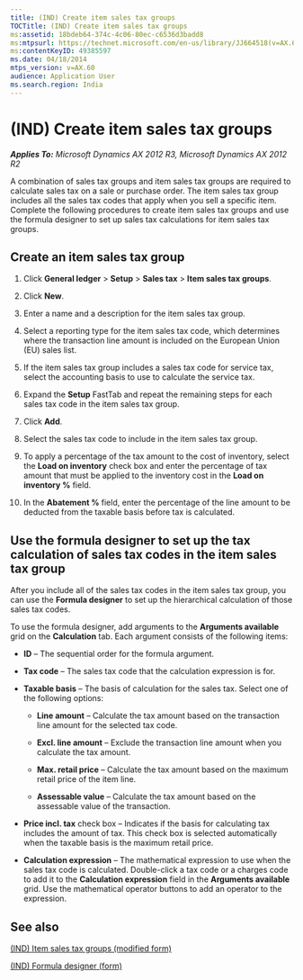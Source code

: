 ```yaml
---
title: (IND) Create item sales tax groups
TOCTitle: (IND) Create item sales tax groups
ms:assetid: 18bdeb64-374c-4c06-80ec-c6536d3badd8
ms:mtpsurl: https://technet.microsoft.com/en-us/library/JJ664518(v=AX.60)
ms:contentKeyID: 49385597
ms.date: 04/18/2014
mtps_version: v=AX.60
audience: Application User
ms.search.region: India
---
```


# (IND) Create item sales tax groups 


_**Applies To:** Microsoft Dynamics AX 2012 R3, Microsoft Dynamics AX 2012 R2_

A combination of sales tax groups and item sales tax groups are required to calculate sales tax on a sale or purchase order. The item sales tax group includes all the sales tax codes that apply when you sell a specific item. Complete the following procedures to create item sales tax groups and use the formula designer to set up sales tax calculations for item sales tax groups.

## Create an item sales tax group

1.  Click **General ledger** \> **Setup** \> **Sales tax** \> **Item sales tax groups**.

2.  Click **New**.

3.  Enter a name and a description for the item sales tax group.

4.  Select a reporting type for the item sales tax code, which determines where the transaction line amount is included on the European Union (EU) sales list.

5.  If the item sales tax group includes a sales tax code for service tax, select the accounting basis to use to calculate the service tax.

6.  Expand the **Setup** FastTab and repeat the remaining steps for each sales tax code in the item sales tax group.

7.  Click **Add**.

8.  Select the sales tax code to include in the item sales tax group.

9.  To apply a percentage of the tax amount to the cost of inventory, select the **Load on inventory** check box and enter the percentage of tax amount that must be applied to the inventory cost in the **Load on inventory %** field.

10. In the **Abatement %** field, enter the percentage of the line amount to be deducted from the taxable basis before tax is calculated.

## Use the formula designer to set up the tax calculation of sales tax codes in the item sales tax group

After you include all of the sales tax codes in the item sales tax group, you can use the **Formula designer** to set up the hierarchical calculation of those sales tax codes.

To use the formula designer, add arguments to the **Arguments available** grid on the **Calculation** tab. Each argument consists of the following items:

  - **ID** – The sequential order for the formula argument.

  - **Tax code** – The sales tax code that the calculation expression is for.

  - **Taxable basis** – The basis of calculation for the sales tax. Select one of the following options:
    
      - **Line amount** – Calculate the tax amount based on the transaction line amount for the selected tax code.
    
      - **Excl. line amount** – Exclude the transaction line amount when you calculate the tax amount.
    
      - **Max. retail price** – Calculate the tax amount based on the maximum retail price of the item line.
    
      - **Assessable value** – Calculate the tax amount based on the assessable value of the transaction.

  - **Price incl. tax** check box – Indicates if the basis for calculating tax includes the amount of tax. This check box is selected automatically when the taxable basis is the maximum retail price.

  - **Calculation expression** – The mathematical expression to use when the sales tax code is calculated. Double-click a tax code or a charges code to add it to the **Calculation expression** field in the **Arguments available** grid. Use the mathematical operator buttons to add an operator to the expression.

## See also

[(IND) Item sales tax groups (modified form)](https://technet.microsoft.com/en-us/library/jj710918\(v=ax.60\))

[(IND) Formula designer (form)](https://technet.microsoft.com/en-us/library/jj677983\(v=ax.60\))

  


